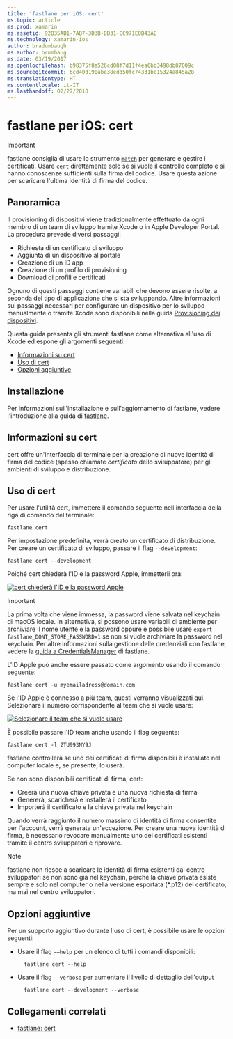 ```yaml
---
title: 'fastlane per iOS: cert'
ms.topic: article
ms.prod: xamarin
ms.assetid: 92B35AB1-7AB7-3D3B-DB31-CC971E0B43AE
ms.technology: xamarin-ios
author: bradumbaugh
ms.author: brumbaug
ms.date: 03/19/2017
ms.openlocfilehash: b98375f8a526cd08f7d11f4ea6bb3498db87009c
ms.sourcegitcommit: 6cd40d190abe38edd50fc74331be15324a845a28
ms.translationtype: HT
ms.contentlocale: it-IT
ms.lasthandoff: 02/27/2018
---
```

# <a name="fastlane-for-ios--cert"></a>fastlane per iOS: cert

> [!IMPORTANT]
> fastlane consiglia di usare lo strumento [`match`](~/ios/deploy-test/provisioning/fastlane/match.md) per generare e gestire i certificati. Usare `cert` direttamente solo se si vuole il controllo completo e si hanno conoscenze sufficienti sulla firma del codice. Usare questa azione per scaricare l'ultima identità di firma del codice.

## <a name="overview"></a>Panoramica

Il provisioning di dispositivi viene tradizionalmente effettuato da ogni membro di un team di sviluppo tramite Xcode o in Apple Developer Portal. La procedura prevede diversi passaggi:

- Richiesta di un certificato di sviluppo
- Aggiunta di un dispositivo al portale
- Creazione di un ID app
- Creazione di un profilo di provisioning
- Download di profili e certificati

Ognuno di questi passaggi contiene variabili che devono essere risolte, a seconda del tipo di applicazione che si sta sviluppando. Altre informazioni sui passaggi necessari per configurare un dispositivo per lo sviluppo manualmente o tramite Xcode sono disponibili nella guida [Provisioning dei dispositivi](~/ios/get-started/installation/device-provisioning/index.md).

Questa guida presenta gli strumenti fastlane come alternativa all'uso di Xcode ed espone gli argomenti seguenti:

- [Informazioni su cert](#whatiscert)
- [Uso di cert](#using)
- [Opzioni aggiuntive](#options)

## <a name="installation"></a>Installazione

Per informazioni sull'installazione e sull'aggiornamento di fastlane, vedere l'introduzione alla guida di [fastlane](~/ios/deploy-test/provisioning/fastlane/index.md#Installation).

<a name="whatiscert" />

## <a name="what-is-cert"></a>Informazioni su cert

cert offre un'interfaccia di terminale per la creazione di nuove identità di firma del codice (spesso chiamate _certificato_ dello sviluppatore) per gli ambienti di sviluppo e distribuzione.

<a name="using" />

## <a name="using-cert"></a>Uso di cert

Per usare l'utilità cert, immettere il comando seguente nell'interfaccia della riga di comando del terminale:

    fastlane cert

Per impostazione predefinita, verrà creato un certificato di distribuzione. Per creare un certificato di sviluppo, passare il flag `--development`:

    fastlane cert --development

Poiché cert chiederà l'ID e la password Apple, immetterli ora:

[ ![](cert-images/fastlane-image1.png "cert chiederà l'ID e la password Apple")](cert-images/fastlane-image1.png)

> [!IMPORTANT]
> La prima volta che viene immessa, la password viene salvata nel keychain di macOS locale. In alternativa, si possono usare variabili di ambiente per archiviare il nome utente e la password oppure è possibile usare `export fastlane_DONT_STORE_PASSWORD=1` se non si vuole archiviare la password nel keychain. Per altre informazioni sulla gestione delle credenziali con fastlane, vedere la [guida a CredentialsManager](https://github.com/fastlane/fastlane/blob/master/credentials_manager/README.md) di fastlane.

L'ID Apple può anche essere passato come argomento usando il comando seguente:

    fastlane cert -u myemailadress@domain.com

Se l'ID Apple è connesso a più team, questi verranno visualizzati qui. Selezionare il numero corrispondente al team che si vuole usare:

[ ![](cert-images/fastlane-image2.png "Selezionare il team che si vuole usare")](cert-images/fastlane-image2.png)

È possibile passare l'ID team anche usando il flag seguente:

    fastlane cert -l 2TU993NY9J

fastlane controllerà se uno dei certificati di firma disponibili è installato nel computer locale e, se presente, lo userà.

Se non sono disponibili certificati di firma, cert:

- Creerà una nuova chiave privata e una nuova richiesta di firma
- Genererà, scaricherà e installerà il certificato
- Importerà il certificato e la chiave privata nel keychain

Quando verrà raggiunto il numero massimo di identità di firma consentite per l'account, verrà generata un'eccezione. Per creare una nuova identità di firma, è necessario revocare manualmente uno dei certificati esistenti tramite il centro sviluppatori e riprovare.

> [!NOTE]
> fastlane non riesce a scaricare le identità di firma esistenti dal centro sviluppatori se non sono già nel keychain, perché la chiave privata esiste sempre e solo nel computer o nella versione esportata (*.p12) del certificato, ma mai nel centro sviluppatori.

<a name="options" />

## <a name="additional-options"></a>Opzioni aggiuntive

Per un supporto aggiuntivo durante l'uso di cert, è possibile usare le opzioni seguenti:

- Usare il flag `-–help` per un elenco di tutti i comandi disponibili:

        fastlane cert --help

- Usare il flag `-–verbose` per aumentare il livello di dettaglio dell'output

        fastlane cert --development --verbose


## <a name="related-links"></a>Collegamenti correlati

- [fastlane: cert](https://github.com/fastlane/fastlane/blob/master/cert/README.md)
